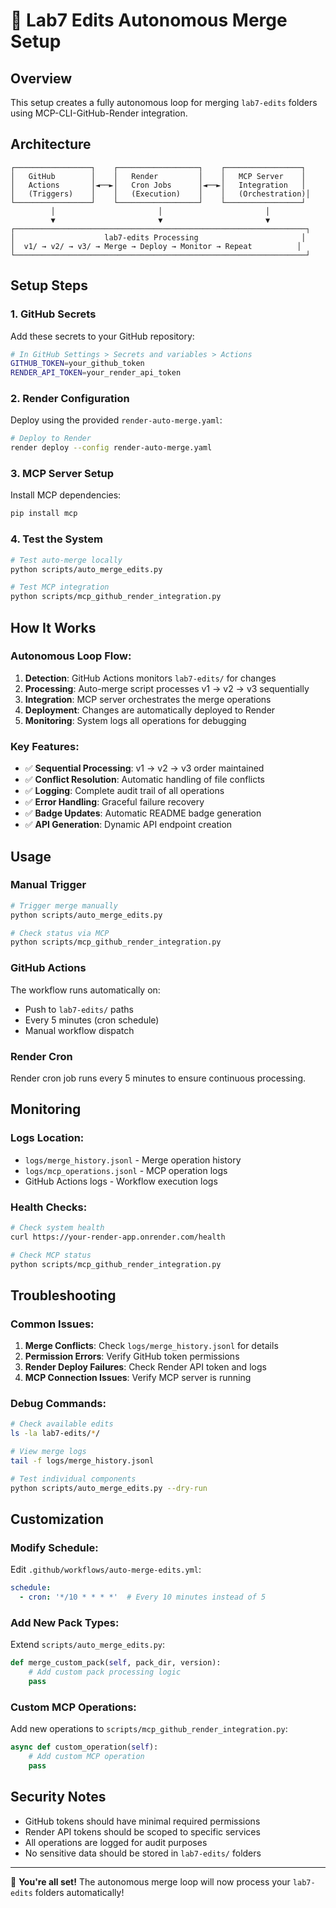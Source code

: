 # 🤖 Lab7 Edits Autonomous Merge Setup

## Overview
This setup creates a fully autonomous loop for merging `lab7-edits` folders using MCP-CLI-GitHub-Render integration.

## Architecture

```
┌─────────────────┐    ┌──────────────────┐    ┌─────────────────┐
│   GitHub        │    │   Render         │    │   MCP Server    │
│   Actions       │◄──►│   Cron Jobs      │◄──►│   Integration   │
│   (Triggers)    │    │   (Execution)    │    │   (Orchestration)│
└─────────────────┘    └──────────────────┘    └─────────────────┘
         │                       │                       │
         ▼                       ▼                       ▼
┌─────────────────────────────────────────────────────────────────┐
│                    lab7-edits Processing                       │
│  v1/ → v2/ → v3/ → Merge → Deploy → Monitor → Repeat          │
└─────────────────────────────────────────────────────────────────┘
```

## Setup Steps

### 1. GitHub Secrets
Add these secrets to your GitHub repository:

```bash
# In GitHub Settings > Secrets and variables > Actions
GITHUB_TOKEN=your_github_token
RENDER_API_TOKEN=your_render_api_token
```

### 2. Render Configuration
Deploy using the provided `render-auto-merge.yaml`:

```bash
# Deploy to Render
render deploy --config render-auto-merge.yaml
```

### 3. MCP Server Setup
Install MCP dependencies:

```bash
pip install mcp
```

### 4. Test the System
```bash
# Test auto-merge locally
python scripts/auto_merge_edits.py

# Test MCP integration
python scripts/mcp_github_render_integration.py
```

## How It Works

### Autonomous Loop Flow:

1. **Detection**: GitHub Actions monitors `lab7-edits/` for changes
2. **Processing**: Auto-merge script processes v1 → v2 → v3 sequentially
3. **Integration**: MCP server orchestrates the merge operations
4. **Deployment**: Changes are automatically deployed to Render
5. **Monitoring**: System logs all operations for debugging

### Key Features:

- ✅ **Sequential Processing**: v1 → v2 → v3 order maintained
- ✅ **Conflict Resolution**: Automatic handling of file conflicts
- ✅ **Logging**: Complete audit trail of all operations
- ✅ **Error Handling**: Graceful failure recovery
- ✅ **Badge Updates**: Automatic README badge generation
- ✅ **API Generation**: Dynamic API endpoint creation

## Usage

### Manual Trigger
```bash
# Trigger merge manually
python scripts/auto_merge_edits.py

# Check status via MCP
python scripts/mcp_github_render_integration.py
```

### GitHub Actions
The workflow runs automatically on:
- Push to `lab7-edits/` paths
- Every 5 minutes (cron schedule)
- Manual workflow dispatch

### Render Cron
Render cron job runs every 5 minutes to ensure continuous processing.

## Monitoring

### Logs Location:
- `logs/merge_history.jsonl` - Merge operation history
- `logs/mcp_operations.jsonl` - MCP operation logs
- GitHub Actions logs - Workflow execution logs

### Health Checks:
```bash
# Check system health
curl https://your-render-app.onrender.com/health

# Check MCP status
python scripts/mcp_github_render_integration.py
```

## Troubleshooting

### Common Issues:

1. **Merge Conflicts**: Check `logs/merge_history.jsonl` for details
2. **Permission Errors**: Verify GitHub token permissions
3. **Render Deploy Failures**: Check Render API token and logs
4. **MCP Connection Issues**: Verify MCP server is running

### Debug Commands:
```bash
# Check available edits
ls -la lab7-edits/*/

# View merge logs
tail -f logs/merge_history.jsonl

# Test individual components
python scripts/auto_merge_edits.py --dry-run
```

## Customization

### Modify Schedule:
Edit `.github/workflows/auto-merge-edits.yml`:
```yaml
schedule:
  - cron: '*/10 * * * *'  # Every 10 minutes instead of 5
```

### Add New Pack Types:
Extend `scripts/auto_merge_edits.py`:
```python
def merge_custom_pack(self, pack_dir, version):
    # Add custom pack processing logic
    pass
```

### Custom MCP Operations:
Add new operations to `scripts/mcp_github_render_integration.py`:
```python
async def custom_operation(self):
    # Add custom MCP operation
    pass
```

## Security Notes

- GitHub tokens should have minimal required permissions
- Render API tokens should be scoped to specific services
- All operations are logged for audit purposes
- No sensitive data should be stored in `lab7-edits/` folders

---

🎉 **You're all set!** The autonomous merge loop will now process your `lab7-edits` folders automatically!
